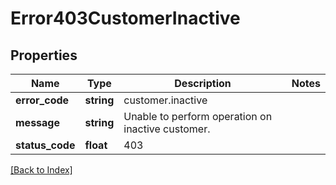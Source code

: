 # Error403CustomerInactive

## Properties

Name | Type | Description | Notes
------------ | ------------- | ------------- | -------------
**error_code** | **string** | customer.inactive |
**message** | **string** | Unable to perform operation on inactive customer. |
**status_code** | **float** | 403 |

[[Back to Index]](../index.md)
